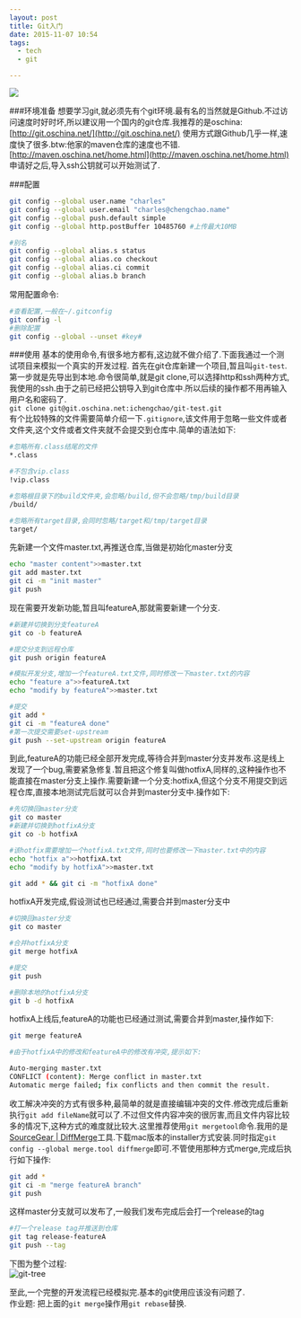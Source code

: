 ```yaml
---
layout: post
title: Git入门
date: 2015-11-07 10:54
tags:
  - tech
  - git

---
```


![](http://www.chengchao.name/resource-container/image/git.jpg)

###环境准备
想要学习git,就必须先有个git环境.最有名的当然就是Github.不过访问速度时好时坏,所以建议用一个国内的git仓库.我推荐的是oschina: [http://git.oschina.net/](http://git.oschina.net/) 使用方式跟Github几乎一样,速度快了很多.btw:他家的maven仓库的速度也不错.[http://maven.oschina.net/home.html](http://maven.oschina.net/home.html)
申请好之后,导入ssh公钥就可以开始测试了.


###配置

```sh
git config --global user.name "charles"
git config --global user.email "charles@chengchao.name"
git config --global push.default simple
git config --global http.postBuffer 10485760 #上传最大10MB

#别名
git config --global alias.s status
git config --global alias.co checkout
git config --global alias.ci commit
git config --global alias.b branch
```

常用配置命令:

```sh
#查看配置,一般在~/.gitconfig
git config -l
#删除配置
git config --global --unset #key#
```

###使用
基本的使用命令,有很多地方都有,这边就不做介绍了.下面我通过一个测试项目来模拟一个真实的开发过程.
首先在git仓库新建一个项目,暂且叫`git-test`.  
第一步就是先导出到本地.命令很简单,就是git clone,可以选择http和ssh两种方式,我使用的ssh.由于之前已经把公钥导入到git仓库中.所以后续的操作都不用再输入用户名和密码了.  
`git clone git@git.oschina.net:ichengchao/git-test.git`  
有个比较特殊的文件需要简单介绍一下`.gitignore`,该文件用于忽略一些文件或者文件夹,这个文件或者文件夹就不会提交到仓库中.简单的语法如下:

```sh
#忽略所有.class结尾的文件
*.class

#不包含vip.class
!vip.class

#忽略根目录下的build文件夹,会忽略/build,但不会忽略/tmp/build目录
/build/

#忽略所有target目录,会同时忽略/target和/tmp/target目录
target/
```
先新建一个文件master.txt,再推送仓库,当做是初始化master分支

```sh
echo "master content">>master.txt
git add master.txt
git ci -m "init master"
git push
```
现在需要开发新功能,暂且叫featureA,那就需要新建一个分支.

```sh
#新建并切换到分支featureA
git co -b featureA

#提交分支到远程仓库
git push origin featureA

#模拟开发分支,增加一个featureA.txt文件,同时修改一下master.txt的内容
echo "feature a">>featureA.txt
echo "modify by featureA">>master.txt

#提交
git add *
git ci -m "featureA done"
#第一次提交需要set-upstream
git push --set-upstream origin featureA
```
到此,featureA的功能已经全部开发完成,等待合并到master分支并发布.这是线上发现了一个bug,需要紧急修复.暂且把这个修复叫做hotfixA,同样的,这种操作也不能直接在master分支上操作.需要新建一个分支:hotfixA,但这个分支不用提交到远程仓库,直接本地测试完后就可以合并到master分支中.操作如下:

```sh
#先切换回master分支
git co master
#新建并切换到hotfixA分支
git co -b hotfixA

#该hotfix需要增加一个hotfixA.txt文件,同时也要修改一下master.txt中的内容
echo "hotfix a">>hotfixA.txt
echo "modify by hotfixA">>master.txt

git add * && git ci -m "hotfixA done"
```

hotfixA开发完成,假设测试也已经通过,需要合并到master分支中

```sh
#切换回master分支
git co master

#合并hotfixA分支
git merge hotfixA

#提交
git push

#删除本地的hotfixA分支
git b -d hotfixA
```

hotfixA上线后,featureA的功能也已经通过测试,需要合并到master,操作如下:

```sh
git merge featureA

#由于hotfixA中的修改和featureA中的修改有冲突,提示如下:

Auto-merging master.txt
CONFLICT (content): Merge conflict in master.txt
Automatic merge failed; fix conflicts and then commit the result.
```
收工解决冲突的方式有很多种,最简单的就是直接编辑冲突的文件.修改完成后重新执行`git add fileName`就可以了.不过但文件内容冲突的很厉害,而且文件内容比较多的情况下,这种方式的难度就比较大.这里推荐使用`git mergetool`命令.我用的是[SourceGear | DiffMerge](https://sourcegear.com/diffmerge/)工具.下载mac版本的installer方式安装.同时指定`git config --global merge.tool diffmerge`即可.不管使用那种方式merge,完成后执行如下操作:

```sh
git add *
git ci -m "merge featureA branch"
git push
```
这样master分支就可以发布了,一般我们发布完成后会打一个release的tag

```sh
#打一个release tag并推送到仓库
git tag release-featureA
git push --tag
```
下图为整个过程:  
![git-tree](http://www.chengchao.name/resource-container/image/git-test-tree.png)  

至此,一个完整的开发流程已经模拟完.基本的git使用应该没有问题了.  
作业题: 把上面的`git merge`操作用`git rebase`替换.